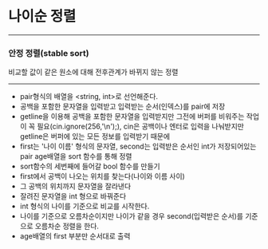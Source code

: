 # 나이순 정렬
***
### 안정 정렬(stable sort)
비교할 값이 같은 원소에 대해 전후관계가 바뀌지 않는 정렬
***

- pair형식의 배열을 <string, int>로 선언해준다.
- 공백을 포함한 문자열을 입력받고 입력받는 순서(인덱스)를 pair에 저장
 - getline을 이용해 공백을 포함한 문자열을 입력받지만 그전에 버퍼를 비워주는 작업이 꼭 필요(cin.ignore(256,'\n');), cin은 공백이나 엔터로 입력을 나눠받지만 getline은 버퍼에 있는 모든 정보를 입력받기 때문에
- first는 '나이 이름' 형식의 문자열, second는 입력받은 순서인 int가 저장되어있는 pair age배열을 sort 함수를 통해 정렬
- sort함수의 세번째에 들어갈 bool 함수를 만들기
 - first에서 공백이 나오는 위치를 찾는다(나이와 이름 사이)
 - 그 공백의 위치까지 문자열을 잘라낸다
 - 잘려진 문자열을 int 형으로 바꿔준다
 - int 형식의 나이를 기준으로 비교를 시작한다.
 - 나이를 기준으로 오름차순이지만 나이가 같을 경우 second(입력받은 순서)를 기준으로 오름차순 정렬을 한다.
- age배열의 first 부분만 순서대로 출력
